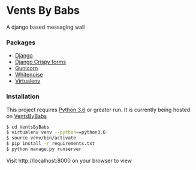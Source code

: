 # Vents By Babs


A django based messaging wall


### Packages
* [Django](https://www.djangoproject.com/) 
* [Django Crispy forms](https://pypi.org/project/django-crispy-forms/) 
* [Gunicorn](https://pypi.org/project/gunicorn/) 
* [Whitenoise](https://pypi.org/project/whitenoise/)
* [Virtualenv](https://pypi.org/project/virtualenv/)

### Installation

This project requires [Python 3.6](https://www.python.org/) or greater run.
It is currently being hosted on [VentsByBabs](https://vents.herokuapp.com/)



```sh
$ cd VentsByBabs
$ virtualenv venv --python==python3.6
$ source venv/bin/activate
$ pip install -r requirements.txt
$ python manage.py runserver
```
Visit http://localhost:8000 on your browser to view
